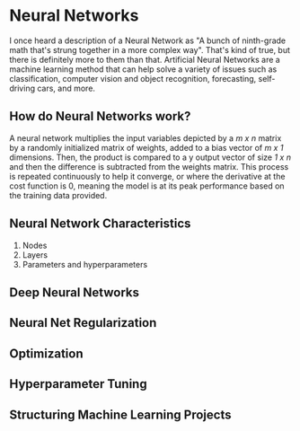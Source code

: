 # Neural Networks

I once heard a description of a Neural Network as "A bunch of ninth-grade math that's strung together in a more complex way". That's kind of true, but there is definitely more to them than that. Artificial Neural Networks are a machine learning method that can help solve a variety of issues such as classification, computer vision and object recognition, forecasting, self-driving cars, and more. 


## How do Neural Networks work?

A neural network multiplies the input variables depicted by a *m x n* matrix by a randomly initialized matrix of weights, added to a bias vector of *m x 1* dimensions. Then, the product is compared to a y output vector of size *1 x n* and then the difference is subtracted from the weights matrix. This process is repeated continuously to help it converge, or where the derivative at the cost function is 0, meaning the model is at its peak performance based on the training data provided. 

## Neural Network Characteristics

1. Nodes
2. Layers
3. Parameters and hyperparameters


## Deep Neural Networks


## Neural Net Regularization


## Optimization


## Hyperparameter Tuning


## Structuring Machine Learning Projects
